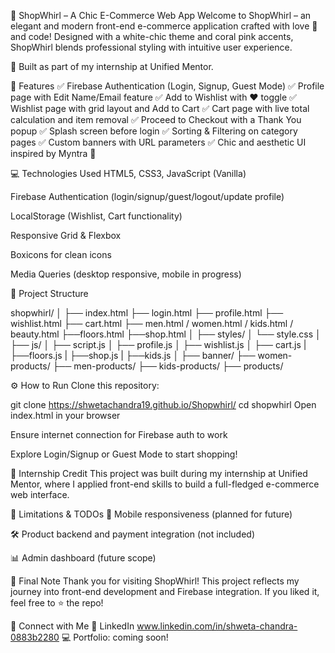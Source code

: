 🌟 ShopWhirl – A Chic E-Commerce Web App
Welcome to ShopWhirl – an elegant and modern front-end e-commerce application crafted with love 💖 and code! Designed with a white-chic theme and coral pink accents, ShopWhirl blends professional styling with intuitive user experience.

🚀 Built as part of my internship at Unified Mentor.

🧩 Features
✅ Firebase Authentication (Login, Signup, Guest Mode)
✅ Profile page with Edit Name/Email feature
✅ Add to Wishlist with ❤️ toggle
✅ Wishlist page with grid layout and Add to Cart
✅ Cart page with live total calculation and item removal
✅ Proceed to Checkout with a Thank You popup
✅ Splash screen before login
✅ Sorting & Filtering on category pages
✅ Custom banners with URL parameters
✅ Chic and aesthetic UI inspired by Myntra 💅

💻 Technologies Used
HTML5, CSS3, JavaScript (Vanilla)

Firebase Authentication (login/signup/guest/logout/update profile)

LocalStorage (Wishlist, Cart functionality)

Responsive Grid & Flexbox

Boxicons for clean icons

Media Queries (desktop responsive, mobile in progress)

📁 Project Structure


shopwhirl/
│
├── index.html
├── login.html
├── profile.html
├── wishlist.html
├── cart.html
├── men.html / women.html / kids.html / beauty.html
├──floors.html
├──shop.html
│
├── styles/
│   └── style.css
│
├── js/
│   ├── script.js
│   ├── profile.js
│   ├── wishlist.js
│   ├── cart.js
|   ├──floors.js
|   ├──shop.js
|   ├──kids.js
│
├── banner/
├── women-products/
├── men-products/
├── kids-products/
├── products/



⚙️ How to Run
Clone this repository:

git clone  https://shwetachandra19.github.io/Shopwhirl/
cd shopwhirl
Open index.html in your browser

Ensure internet connection for Firebase auth to work

Explore Login/Signup or Guest Mode to start shopping!

🤝 Internship Credit
This project was built during my internship at Unified Mentor, where I applied front-end skills to build a full-fledged e-commerce web interface.

📌 Limitations & TODOs
🔧 Mobile responsiveness (planned for future)

🛠 Product backend and payment integration (not included)

📊 Admin dashboard (future scope)

🥳 Final Note
Thank you for visiting ShopWhirl! This project reflects my journey into front-end development and Firebase integration. If you liked it, feel free to ⭐ the repo!

🔗 Connect with Me
💼 LinkedIn www.linkedin.com/in/shweta-chandra-0883b2280
💻 Portfolio: coming soon!

